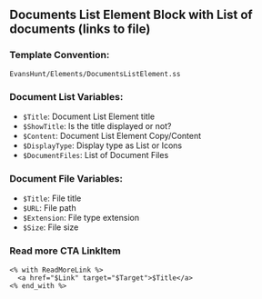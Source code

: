 ## Documents List Element Block with List of documents (links to file)

### Template Convention:

`EvansHunt/Elements/DocumentsListElement.ss`

### Document List Variables:

- `$Title`: Document List Element title
- `$ShowTitle`: Is the title displayed or not?
- `$Content`: Document List Element Copy/Content
- `$DisplayType`: Display type as List or Icons
- `$DocumentFiles`: List of Document Files

### Document File Variables:

- `$Title`: File title
- `$URL`: File path
- `$Extension`: File type extension
- `$Size`: File size

### Read more CTA LinkItem
```
<% with ReadMoreLink %>
  <a href="$Link" target="$Target">$Title</a>
<% end_with %>
```
